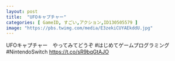 ```yaml
---
layout: post
title:  "UFOキャプチャー"
categories: [ GameID, すごい,アクション,ID130505579 ]
image: "https://pbs.twimg.com/media/E3zekiCUYAEkddU.jpg"
---
```

UFOキャプチャー　やってみてどうぞ
 #はじめてゲームプログラミング #NintendoSwitch https://t.co/sR9bqGtAJO
